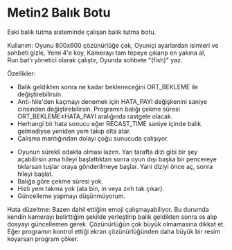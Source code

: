# Metin2 Balık Botu
Eski balık tutma sisteminde çalışan balık tutma botu.

Kullanım:
Oyunu 800x600 çözünürlüğe çek,
Oyuniçi ayarlardan isimleri ve sohbeti gizle,
Yemi 4'e koy,
Kamerayı tam tepeye çıkarıp en yakına al,
Run.bat'ı yönetici olarak çalıştır,
Oyunda sohbete "(fish)" yaz.

Özellikler:
+ Balık geldikten sonra ne kadar bekleneceğini ORT_BEKLEME ile değiştirebilirsin.
+ Anti-hile'den kaçmayı denemek için HATA_PAYI değişkenini saniye cinsinden değiştirebilirsin. Programın balığı çekme süresi ORT_BEKLEME±HATA_PAYI aralığında rastgele olacak.
+ Herhangi bir hata sonucu eğer RECAST_TIME saniye içinde balık gelmediyse yeniden yem takıp olta atar.
+ Çalışma mantığından dolayı çoğu sunucuda çalışıyor.
- Oyunun sürekli odakta olması lazım. Yan tarafta dizi gibi bir şey açabilirsin ama hileyi başlattıktan sonra oyun dışı başka bir pencereye tıklarsan tuşlar oraya gönderilmeye başlar. Yani diziyi önce aç, sonra hileyi başlat.
- Balığa göre çekme süresi yok.
- Hızlı yem takma yok (ata bin, in veya zırh tak çıkar).
- Güncelleme yapmayı düşünmüyorum.

Hata düzeltme:
Bazen dahil ettiğim emoji çalışmayabiliyor. Bu durumda kendin kamerayı belirttiğim şekilde yerleştirip balık geldikten sonra ss alıp dosyayı güncellemen gerek. Çözünürlüğün çok büyük olmamasına dikkat et. Eğer programın kontrol ettiği ekran çözünürlüğünden daha büyük bir resim koyarsan program çöker.
